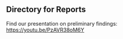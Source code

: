 ## Directory for Reports

Find our presentation on preliminary findings: https://youtu.be/PzAVR38oM6Y
